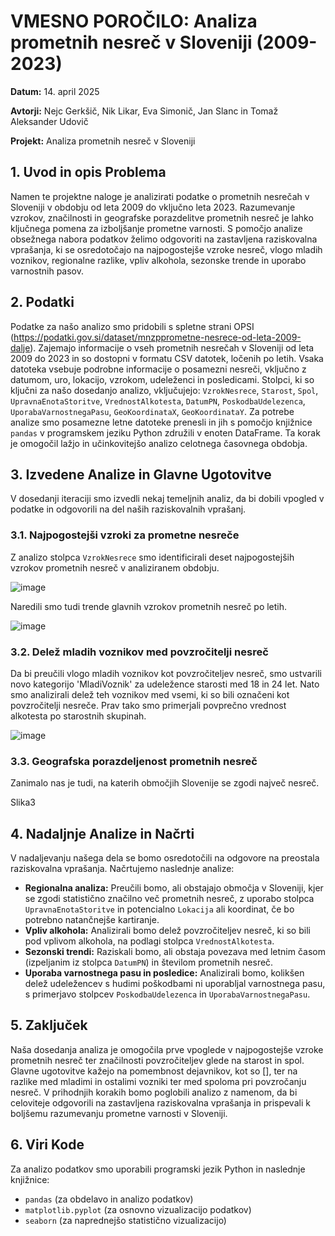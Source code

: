 # VMESNO POROČILO: Analiza prometnih nesreč v Sloveniji (2009-2023)

**Datum:** 14. april 2025

**Avtorji:** Nejc Gerkšič, Nik Likar, Eva Simonič, Jan Slanc in Tomaž Aleksander Udovič

**Projekt:** Analiza prometnih nesreč v Sloveniji

## 1. Uvod in opis Problema

Namen te projektne naloge je analizirati podatke o prometnih nesrečah v Sloveniji v obdobju od leta 2009 do vključno leta 2023. Razumevanje vzrokov, značilnosti in geografske porazdelitve prometnih nesreč je lahko ključnega pomena za izboljšanje prometne varnosti. S pomočjo analize obsežnega nabora podatkov želimo odgovoriti na zastavljena raziskovalna vprašanja, ki se osredotočajo na najpogostejše vzroke nesreč, vlogo mladih voznikov, regionalne razlike, vpliv alkohola, sezonske trende in uporabo varnostnih pasov.

## 2. Podatki

Podatke za našo analizo smo pridobili s spletne strani OPSI (https://podatki.gov.si/dataset/mnzpprometne-nesrece-od-leta-2009-dalje). Zajemajo informacije o vseh prometnih nesrečah v Sloveniji od leta 2009 do 2023 in so dostopni v formatu CSV datotek, ločenih po letih. Vsaka datoteka vsebuje podrobne informacije o posamezni nesreči, vključno z datumom, uro, lokacijo, vzrokom, udeleženci in posledicami. Stolpci, ki so ključni za našo dosedanjo analizo, vključujejo: `VzrokNesrece`, `Starost`, `Spol`, `UpravnaEnotaStoritve`, `VrednostAlkotesta`, `DatumPN`, `PoskodbaUdelezenca`, `UporabaVarnostnegaPasu`, `GeoKoordinataX`, `GeoKoordinataY`. Za potrebe analize smo posamezne letne datoteke prenesli in jih s pomočjo knjižnice `pandas` v programskem jeziku Python združili v enoten DataFrame. Ta korak je omogočil lažjo in učinkovitejšo analizo celotnega časovnega obdobja.

## 3. Izvedene Analize in Glavne Ugotovitve

V dosedanji iteraciji smo izvedli nekaj temeljnih analiz, da bi dobili vpogled v podatke in odgovorili na del naših raziskovalnih vprašanj.

### 3.1. Najpogostejši vzroki za prometne nesreče

Z analizo stolpca `VzrokNesrece` smo identificirali deset najpogostejših vzrokov prometnih nesreč v analiziranem obdobju.

![image](https://github.com/user-attachments/assets/65acbc71-301a-4131-b425-a6b902f33422)

Naredili smo tudi trende glavnih vzrokov prometnih nesreč po letih.

![image](https://github.com/user-attachments/assets/92ee68a9-b999-4b21-805c-ef047870f664)

### 3.2. Delež mladih voznikov med povzročitelji nesreč

Da bi preučili vlogo mladih voznikov kot povzročiteljev nesreč, smo ustvarili novo kategorijo 'MladiVoznik' za udeležence starosti med 18 in 24 let. Nato smo analizirali delež teh voznikov med vsemi, ki so bili označeni kot povzročitelji nesreče. Prav tako smo primerjali povprečno vrednost alkotesta po starostnih skupinah.

![image](https://github.com/user-attachments/assets/b1165874-0334-450e-83ec-d8213dfeff37)


### 3.3. Geografska porazdeljenost prometnih nesreč

Zanimalo nas je tudi, na katerih območjih Slovenije se zgodi največ nesreč. 

Slika3

## 4. Nadaljnje Analize in Načrti

V nadaljevanju našega dela se bomo osredotočili na odgovore na preostala raziskovalna vprašanja. Načrtujemo naslednje analize:

* **Regionalna analiza:** Preučili bomo, ali obstajajo območja v Sloveniji, kjer se zgodi statistično značilno več prometnih nesreč, z uporabo stolpca `UpravnaEnotaStoritve` in potencialno `Lokacija` ali koordinat, če bo potrebno natančnejše kartiranje.
* **Vpliv alkohola:** Analizirali bomo delež povzročiteljev nesreč, ki so bili pod vplivom alkohola, na podlagi stolpca `VrednostAlkotesta`.
* **Sezonski trendi:** Raziskali bomo, ali obstaja povezava med letnim časom (izpeljanim iz stolpca `DatumPN`) in številom prometnih nesreč.
* **Uporaba varnostnega pasu in posledice:** Analizirali bomo, kolikšen delež udeležencev s hudimi poškodbami ni uporabljal varnostnega pasu, s primerjavo stolpcev `PoskodbaUdelezenca` in `UporabaVarnostnegaPasu`.

## 5. Zaključek

Naša dosedanja analiza je omogočila prve vpoglede v najpogostejše vzroke prometnih nesreč ter značilnosti povzročiteljev glede na starost in spol. Glavne ugotovitve kažejo na pomembnost dejavnikov, kot so [], ter na razlike med mladimi in ostalimi vozniki ter med spoloma pri povzročanju nesreč. V prihodnjih korakih bomo poglobili analizo z namenom, da bi celoviteje odgovorili na zastavljena raziskovalna vprašanja in prispevali k boljšemu razumevanju prometne varnosti v Sloveniji.


## 6. Viri Kode

Za analizo podatkov smo uporabili programski jezik Python in naslednje knjižnice:

* `pandas` (za obdelavo in analizo podatkov)
* `matplotlib.pyplot` (za osnovno vizualizacijo podatkov)
* `seaborn` (za naprednejšo statistično vizualizacijo)
